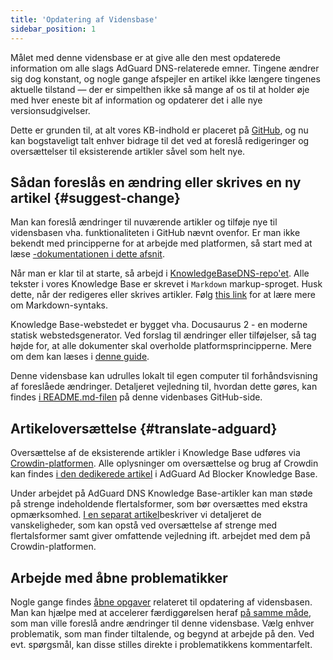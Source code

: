 ```yaml
---
title: 'Opdatering af Vidensbase'
sidebar_position: 1
---
```


Målet med denne vidensbase er at give alle den mest opdaterede information om alle slags AdGuard DNS-relaterede emner. Tingene ændrer sig dog konstant, og nogle gange afspejler en artikel ikke længere tingenes aktuelle tilstand — der er simpelthen ikke så mange af os til at holder øje med hver eneste bit af information og opdaterer det i alle nye versionsudgivelser.

Dette er grunden til, at alt vores KB-indhold er placeret på [GitHub](https://github.com/AdguardTeam/KnowledgeBaseDNS), og nu kan bogstaveligt talt enhver bidrage til det ved at foreslå redigeringer og oversættelser til eksisterende artikler såvel som helt nye.

## Sådan foreslås en ændring eller skrives en ny artikel {#suggest-change}

Man kan foreslå ændringer til nuværende artikler og tilføje nye til vidensbasen vha. funktionaliteten i GitHub nævnt ovenfor. Er man ikke bekendt med principperne for at arbejde med platformen, så start med at læse [-dokumentationen i dette afsnit](https://docs.github.com/en).

Når man er klar til at starte, så arbejd i [ KnowledgeBaseDNS-repo'et](https://github.com/AdguardTeam/KnowledgeBaseDNS). Alle tekster i vores Knowledge Base er skrevet i `Markdown` markup-sproget. Husk dette, når der redigeres eller skrives artikler. Følg [this link](https://docs.github.com/en/get-started/writing-on-github/getting-started-with-writing-and-formatting-on-github/basic-writing-and-formatting-syntax) for at lære mere om Markdown-syntaks.

Knowledge Base-webstedet er bygget vha. Docusaurus 2 - en moderne statisk webstedsgenerator. Ved forslag til ændringer eller tilføjelser, så tag højde for, at alle dokumenter skal overholde platformsprincipperne. Mere om dem kan læses i [denne guide](https://docusaurus.io/docs/category/guides).

Denne vidensbase kan udrulles lokalt til egen computer til forhåndsvisning af foreslåede ændringer. Detaljeret vejledning til, hvordan dette gøres, kan findes [i README.md-filen](https://github.com/AdguardTeam/KnowledgeBaseDNS/blob/master/README.md) på denne videnbases GitHub-side.

## Artikeloversættelse {#translate-adguard}

Oversættelse af de eksisterende artikler i Knowledge Base udføres via [Crowdin-platformen](https://crowdin.com/project/adguard-knowledge-bases). Alle oplysninger om oversættelse og brug af Crowdin kan findes [i den dedikerede artikel](https://adguard.com/kb/miscellaneous/contribute/translate/plural-forms/) i AdGuard Ad Blocker Knowledge Base.

Under arbejdet på AdGuard DNS Knowledge Base-artikler kan man støde på strenge indeholdende flertalsformer, som bør oversættes med ekstra opmærksomhed. [I en separat artikel](https://adguard.com/kb/miscellaneous/contribute/translate/plural-forms/)beskriver vi detaljeret de vanskeligheder, som kan opstå ved oversættelse af strenge med flertalsformer samt giver omfattende vejledning ift. arbejdet med dem på Crowdin-platformen.

## Arbejde med åbne problematikker

Nogle gange findes [åbne opgaver](https://github.com/AdguardTeam/KnowledgeBaseDNS/issues/) relateret til opdatering af vidensbasen. Man kan hjælpe med at accelerer færdiggørelsen heraf [på samme måde](#suggest-change), som man ville foreslå andre ændringer til denne vidensbase. Vælg enhver problematik, som man finder tiltalende, og begynd at arbejde på den. Ved evt. spørgsmål, kan disse stilles direkte i problematikkens kommentarfelt.

